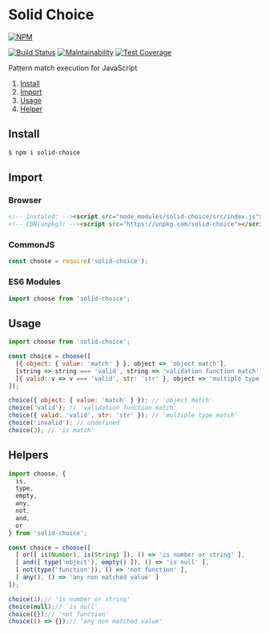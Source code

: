 # Solid Choice

[![NPM](https://nodei.co/npm/solid-choice.png)](https://nodei.co/npm/solid-choice/)

[![Build Status](https://travis-ci.org/Mateus-Oli/solid-choice.svg?branch=master)](https://travis-ci.org/Mateus-Oli/solid-choice)
[![Maintainability](https://api.codeclimate.com/v1/badges/2b0ca076f3bc647b03fa/maintainability)](https://codeclimate.com/github/Mateus-Oli/solid-choice/maintainability)
[![Test Coverage](https://api.codeclimate.com/v1/badges/2b0ca076f3bc647b03fa/test_coverage)](https://codeclimate.com/github/Mateus-Oli/solid-choice/test_coverage)

Pattern match execution for JavaScript

1. [Install](#install)
1. [Import](#import)
1. [Usage](#usage)
1. [Helper](#helper)

## Install
```sh
$ npm i solid-choice
```

## Import

### Browser
```html
<!-- Instaled: --><script src="node_modules/solid-choice/src/index.js"></script>
<!-- CDN(unpkg): --><script src="https://unpkg.com/solid-choice"></script>
```

### CommonJS
```javascript
const choose = require('solid-choice');
```

### ES6 Modules
```javascript
import choose from 'solid-choice';
```

## Usage
```javascript
import choose from 'solid-choice';

const choice = choose([
  [{ object: { value: 'match' } }, object => 'object match'],
  [string => string === 'valid', string => 'validation function match'],
  [{ valid: v => v === 'valid', str: 'str' }, object => 'multiple type match']
]);

choice({ object: { value: 'match' } }); // 'object match'
choice('valid'); // 'validation function match'
choice({ valid: 'valid', str: 'str' }); // 'multiple type match'
choice('invalid'); // undefined
choice(3); // 'is match'
```

## Helpers
```javascript
import choose, {
  is,
  type,
  empty,
  any,
  not,
  and,
  or
} from 'solid-choice';

const choice = choose([
  [ or([ is(Number), is(String) ]), () => 'is number or string' ],
  [ and([ type('object'), empty() ]), () => 'is null' ],
  [ not(type('function')), () => 'not function' ],
  [ any(), () => 'any non matched value' ]
]);

choice(1);// 'is number or string'
choice(null);// 'is null'
choice({});// 'not function'
choice(() => {});// 'any non matched value'
```
